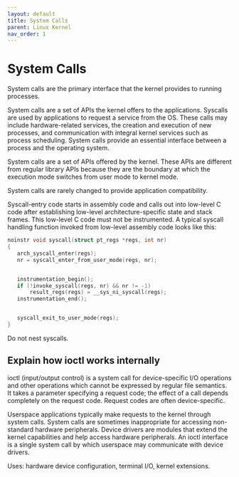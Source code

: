 ```yaml
---
layout: default
title: System Calls
parent: Linux Kernel
nav_order: 1
---
```


# System Calls

System calls are the primary interface that the kernel provides to running processes.

System calls are a set of APIs the kernel offers to the applications. Syscalls are used by applications to request a service from the OS. These calls may include hardware-related services, the creation and execution of new processes, and communication with integral kernel services such as process scheduling. System calls provide an essential interface between a process and the operating system.

System calls are a set of APIs offered by the kernel. These APIs are different from regular library APIs because they are the boundary at which the execution mode switches from user mode to kernel mode.

System calls are rarely changed to provide application compatibility.

Syscall-entry code starts in assembly code and calls out into low-level C code after establishing low-level architecture-specific state and stack frames. This low-level C code must not be instrumented. A typical syscall handling function invoked from low-level assembly code looks like this:

```c
noinstr void syscall(struct pt_regs *regs, int nr)
{
   arch_syscall_enter(regs);
   nr = syscall_enter_from_user_mode(regs, nr);


   instrumentation_begin();
   if (!invoke_syscall(regs, nr) && nr != -1)
       result_regs(regs) = __sys_ni_syscall(regs);
   instrumentation_end();


   syscall_exit_to_user_mode(regs);
}
```

Do not nest syscalls.

## Explain how ioctl works internally

ioctl (input/output control) is a system call for device-specific I/O operations and other operations which cannot be expressed by regular file semantics. It takes a parameter specifying a request code; the effect of a call depends completely on the request code. Request codes are often device-specific.

Userspace applications typically make requests to the kernel through system calls. System calls are sometimes inappropriate for accessing non-standard hardware peripherals. Device drivers are modules that extend the kernel capabilities and help access hardware peripherals. An ioctl interface is a single system call by which userspace may communicate with device drivers.

Uses: hardware device configuration, terminal I/O, kernel extensions.
